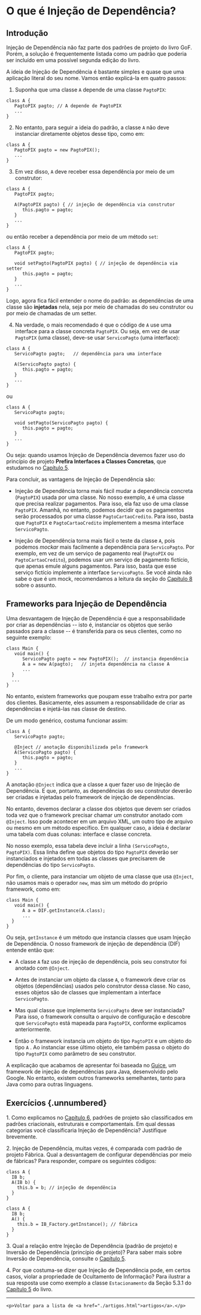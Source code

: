 
# O que é Injeção de Dependência?

## Introdução

Injeção de Dependência não faz parte dos padrões de projeto do livro 
GoF. Porém, a solução é frequentemente listada como um padrão que 
poderia ser incluído em uma possível segunda edição do livro.

A ideia de Injeção de Dependência é bastante simples e quase que uma 
aplicação literal do seu nome. Vamos então explicá-la em quatro
passos:

1. Suponha que uma classe `A` depende de uma classe `PagtoPIX`:

```
class A {
   PagtoPIX pagto; // A depende de PagtoPIX
   ...
}
```

2. No entanto, para seguir a ideia do padrão, a classe `A` não deve 
instanciar diretamente objetos desse tipo, como em:

```
class A {
   PagtoPIX pagto = new PagtoPIX();
   ... 
}
```

3. Em vez disso, `A` deve receber essa dependência por meio
de um construtor:

```
class A {
   PagtoPIX pagto;

   A(PagtoPIX pagto) { // injeção de dependência via construtor
      this.pagto = pagto;
   }
   ...
}
```

ou então receber a dependência por meio de um método `set`:

```
class A {
   PagtoPIX pagto;

   void setPagto(PagtoPIX pagto) { // injeção de dependência via setter
      this.pagto = pagto;
   }
   ...
}
```

Logo, agora fica fácil entender o nome do padrão: as dependências
de uma classe são **injetadas** nela, seja por meio de chamadas 
do seu construtor ou por meio de chamadas de um setter. 

4. Na verdade, o mais recomendado é que o código de `A` use uma 
interface para a classe concreta `PagtoPIX`. Ou seja, em vez de 
usar `PagtoPIX` (uma classe), deve-se usar `ServicoPagto` 
(uma interface):

```
class A {
   ServicoPagto pagto;   // dependência para uma interface 

   A(ServicoPagto pagto) {
      this.pagto = pagto;
   }
   ...
}
```

ou 

```
class A {
   ServicoPagto pagto; 

   void setPagto(ServicoPagto pagto) { 
      this.pagto = pagto;
   }
   ...
}
```

Ou seja: quando usamos Injeção de Dependência devemos fazer uso 
do princípio de projeto **Prefira Interfaces a Classes Concretas**, 
que estudamos no 
[Capítulo 5](https://engsoftmoderna.info/cap5.html#princ%C3%ADpio-de-invers%C3%A3o-de-depend%C3%AAncias).

Para concluir, as vantagens de Injeção de Dependência são:

* Injeção de Dependência torna mais fácil mudar a dependência 
concreta (`PagtoPIX`) usada por uma classe. No nosso exemplo, 
`A` é uma classe que precisa realizar pagamentos. Para isso, 
ela faz uso de uma classe `PagtoPIX`. Amanhã, no entanto, 
podemos  decidir que os pagamentos serão processados por uma classe 
`PagtoCartaoCredito`. Para isso, basta que `PagtoPIX` e 
`PagtoCartaoCredito` implementem a mesma interface `ServicoPagto`.
       
* Injeção de Dependência torna mais fácil o teste da classe `A`, 
pois podemos *mockar* mais facilmente a dependência para `ServicoPagto`. 
Por exemplo, em vez de um serviço de pagamento real 
(`PagtoPIX` ou `PagtoCartaoCredito`), podemos usar um serviço de pagamento 
fictício, que apenas emule alguns pagamentos. Para 
isso, basta que esse serviço fictício implemente a interface `ServicoPagto`. 
Se você ainda não sabe o que é um mock, recomendamos a leitura
da seção do [Capítulo 8](https://engsoftmoderna.info/cap8.html#mocks) 
sobre o assunto.
 

## Frameworks para Injeção de Dependência

Uma desvantagem de Injeção de Dependência é que a responsabilidade
por criar as dependências -- isto é, instanciar os objetos que serão 
passados para a classe -- é transferida para os seus clientes, 
como no seguinte exemplo:

```
class Main {
   void main() {
      ServicoPagto pagto = new PagtoPIX();  // instancia dependência
      A a = new A(pagto);   // injeta dependência na classe A
      ...
  } 
  ...
}
```

No entanto, existem frameworks que poupam esse trabalho extra por
parte dos clientes. Basicamente, eles assumem a responsabilidade 
de criar as dependências e injetá-las nas classe de destino.

De um modo genérico, costuma funcionar assim:

```
class A {
   ServicoPagto pagto;

   @Inject // anotação disponibilizada pelo framework
   A(ServicoPagto pagto) { 
      this.pagto = pagto;
   }
   ...
}
```

A anotação `@Inject` indica que a classe `A` quer fazer uso de
Injeção de Dependência. E que, portanto, as dependências do 
seu construtor deverão ser criadas e injetadas pelo framework 
de injeção de dependências.

No entanto, devemos declarar a classe dos objetos 
que devem ser criados toda vez que o framework precisar chamar um 
construtor anotado com `@Inject`. Isso pode acontecer em um arquivo 
XML, um outro tipo de arquivo ou mesmo em um método específico. 
Em qualquer caso, a ideia é declarar uma tabela com duas colunas: 
interface e classe concreta.

No nosso exemplo, essa tabela deve incluir a linha 
`(ServicoPagto, PagtoPIX)`. Essa linha 
define que objetos do tipo `PagtoPIX` deverão ser instanciados e 
injetados em todas as classes que precisarem de dependências do 
tipo `ServicoPagto`. 

Por fim, o cliente, para instanciar um objeto de uma classe que 
usa `@Inject`, não usamos mais o operador `new`, mas sim um 
método do próprio framework, como em:

```
class Main {
   void main() {
      A a = DIF.getInstance(A.class);
      ...
  } 
}
```

Ou seja, `getInstance` é um método que instancia classes 
que usam Injeção de Dependência. O nosso framework de injeção 
de dependência (DIF) entende então que:

* A classe `A` faz uso de injeção de dependência, pois seu 
construtor foi anotado com `@Inject`.

* Antes de instanciar um objeto da classe `A`, o framework 
deve criar os objetos (dependências) usados pelo construtor 
dessa classe. No caso, esses objetos são de classes que 
implementam a interface `ServicoPagto`.

* Mas qual classe que implementa `ServicoPagto` deve ser 
instanciada? Para isso, o framework consulta o arquivo de 
configuração e descobre que `ServicoPagto` está mapeada 
para `PagtoPIX`, conforme explicamos anteriormente.

* Então o framework instancia um objeto do tipo `PagtoPIX` 
e um objeto do tipo `A` . Ao instanciar esse último objeto, 
ele também passa o objeto do tipo `PagtoPIX` como parâmetro 
de seu construtor.

A explicação que acabamos de apresentar foi baseada no 
[Guice](https://github.com/google/guice), 
um framework de injeção de dependências para Java, desenvolvido 
pelo Google. No entanto, existem outros frameworks semelhantes, 
tanto para Java como para outras linguagens.

## Exercícios {.unnumbered}

1\. Como explicamos no [Capítulo 6](https://engsoftmoderna.info/cap6.html#introdu%C3%A7%C3%A3o),
padrões de projeto são classificados em padrões criacionais,
estruturais e comportamentais. Em qual dessas categorias você classificaria
Injeção de Dependência? Justifique brevemente.

2\. Injeção de Dependência, muitas vezes, é comparada com padrão de projeto
Fábrica. Qual a desvantagem de configurar dependências por meio de fábricas?
Para responder, compare os seguintes códigos:

 ```
 class A {
   IB b;
   A(IB b) { 
     this.b = b; // injeção de dependência 
   }
 }
 ```

 ```
 class A {
   IB b;
   A() { 
     this.b = IB_Factory.getInstance(); // fábrica
   }
 }
 ```

3\. Qual a relação entre Injeção de Dependência (padrão de projeto) e Inversão
de Dependência (princípio de projeto)? Para saber mais sobre Inversão de 
Dependência, consulte o [Capítulo 5](https://engsoftmoderna.info/cap5.html#princ%C3%ADpio-de-invers%C3%A3o-de-depend%C3%AAncias).

4\. Por que costuma-se dizer que Injeção de Dependência pode, em certos casos,
violar a propriedade de Ocultamento de Informação? Para ilustrar a sua resposta
use como exemplo a classe `Estacionamento` da Seção 5.3.1 do 
[Capítulo 5](https://engsoftmoderna.info/cap5.html#exemplo-1) do livro.

* * * 

```{=html}
<p>Voltar para a lista de <a href="./artigos.html">artigos</a>.</p>
```
